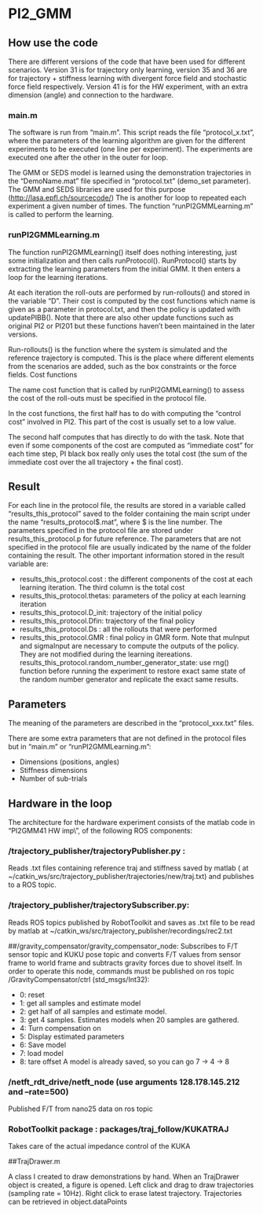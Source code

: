 # PI2_GMM

## How use the code
There are different versions of the code that have been used for different scenarios.
Version 31 is for trajectory only learning, version 35 and 36 are for trajectory + stiffness learning with divergent force field and stochastic force field respectively. Version 41 is for the HW experiment, with an extra dimension (angle) and connection to the hardware.
### main.m
The software is run from “main.m”. This script reads the file “protocol_x.txt”, where the parameters of the learning algorithm are given for the different experiments to be executed (one line per experiment). The experiments are executed one after the other in the outer for loop.

The GMM or SEDS model is learned using the demonstration trajectories in the “DemoName.mat” file specified in “protocol.txt” (demo_set parameter). The GMM and SEDS libraries are used for this purpose (http://lasa.epfl.ch/sourcecode/)
The is another for loop to repeated each experiment a given number of times. The function “runPI2GMMLearning.m” is called to perform the learning.

### runPI2GMMLearning.m
The function runPI2GMMLearning() itself does nothing interesting, just some initialization and then calls runProtocol().
RunProtocol() starts by extracting the learning parameters from the initial GMM. It then enters a loop for the learning iterations.

At each iteration the roll-outs are performed by run-rollouts() and stored in the variable “D”. Their cost is computed by the cost functions which name is given as a parameter in protocol.txt, and then the policy is updated with updatePIBB(). Note that there are also other update functions such as original PI2 or PI201 but these functions haven’t been maintained in the later versions.

Run-rollouts() is the function where the system is simulated and the reference trajectory is computed. This is the place where different elements from the scenarios are added, such as the box constraints or the force fields.
Cost functions

The name cost function that is called by runPI2GMMLearning() to assess the cost of the roll-outs must be specified in the protocol file. 

In the cost functions, the first half has to do with computing the “control cost” involved in PI2. This part of the cost is usually set to a low value.

The second half computes that has directly to do with the task. Note that even if some components of the cost are computed as “immediate cost” for each time step, PI black box really only uses the total cost (the sum of the immediate cost over the all trajectory + the final cost).

## Result
For each line in the protocol file, the results are stored in a variable called “results_this_protocol” saved to the folder containing the main script under the name “results_protocol$.mat”, where $ is the line number.
The parameters specified in the protocol file are stored under results_this_protocol.p for future reference. The parameters that are not specified in the protocol file are usually indicated by the name of the folder containing the result.
The other important information stored in the result variable are:
* results_this_protocol.cost : the different components of the cost at each learning iteration. The third column is the total cost
* results_this_protocol.thetas: parameters of the policy at each learning iteration
* results_this_protocol.D_init: trajectory of the initial policy
* results_this_protocol.Dfin: trajectory of the final policy
* results_this_protocol.Ds : all the rollouts that were performed
* results_this_protocol.GMR : final policy in GMR form. Note that muInput and sigmaInput are necessary to compute the outputs of the policy. They are not modified during the learning itereations.
results_this_protocol.random_number_generator_state: use rng() function before running the experiment  to restore exact same state of the random number generator and replicate the exact same results.
## Parameters
The meaning of the parameters are described in the “protocol_xxx.txt” files.

There are some extra parameters that are not defined in the protocol files but in “main.m” or “runPI2GMMLearning.m”:
* Dimensions (positions, angles)
* Stiffness dimensions
* Number of sub-trials

## Hardware in the loop
The architecture for the hardware experiment consists of the matlab code in “PI2GMM41 HW imp\”, of the following ROS components:

### /trajectory_publisher/trajectoryPublisher.py :

Reads .txt files containing reference traj and stiffness saved by matlab ( at ~/catkin_ws/src/trajectory_publisher/trajectories/new/traj.txt) and publishes to a ROS topic.
### /trajectory_publisher/trajectorySubscriber.py:
Reads ROS topics published by RobotToolkit and saves as .txt file to be read by matlab at ~/catkin_ws/src/trajectory_publisher/recordings/rec2.txt

##/gravity_compensator/gravity_compensator_node:
Subscribes to F/T sensor topic and KUKU pose topic and converts F/T values from sensor frame to world frame and subtracts gravity forces due to shovel itself.
In order to operate this node, commands must be published on ros topic /GravityCompensator/ctrl (std_msgs/Int32):
* 0: reset
* 1: get all samples and estimate model
* 2: get half of all samples and estimate model.
* 3: get 4 samples. Estimates models when 20 samples are gathered.
* 4: Turn compensation on
* 5: Display estimated parameters
* 6: Save model
* 7: load model
* 8: tare offset
A model is already saved, so you can go 7 -> 4 -> 8
### /netft_rdt_drive/netft_node (use arguments 128.178.145.212 and –rate=500)
Published F/T from nano25 data on ros topic
### RobotToolkit package : packages/traj_follow/KUKATRAJ
Takes care of the actual impedance control of the KUKA

##TrajDrawer.m

A class I created to draw demonstrations by hand.
When an TrajDrawer object is created, a figure is opened. Left click and drag to draw trajectories (sampling rate = 10Hz). Right click to erase latest trajectory.
Trajectories can be retrieved in object.dataPoints
